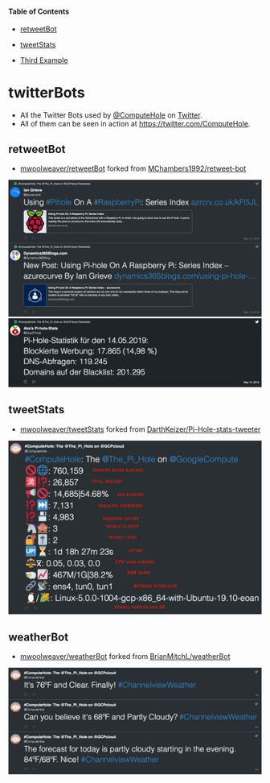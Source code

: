 #### Table of Contents
  * [retweetBot](./README.md#retweetBot)

  * [tweetStats](./README.md#tweetStats)

  * [Third Example](./README.md#weatherBot)


# twitterBots

  * All the Twitter Bots used by [@ComputeHole](https://twitter.com/ComputeHole) on [Twitter](https://twitter.com/). 
  * All of them can be seen in action at https://twitter.com/ComputeHole. 
  
## retweetBot 

  * [mwoolweaver/retweetBot](https://github.com/mwoolweaver/retweetBot) forked from [MChambers1992/retweet-bot](https://github.com/MChambers1992/retweet-bot)
  
  ![exampleRetweet](docs/exampleRetweet0.png)       
  ![exampleRetweet](docs/exampleRetweet1.png)
  
## tweetStats

  * [mwoolweaver/tweetStats](https://github.com/mwoolweaver/tweetStats) forked from [DarthKeizer/Pi-Hole-stats-tweeter](https://github.com/DarthKeizer/Pi-Hole-stats-tweeter)
  
  ![exampleStats](docs/exampleStats.png)
  
## weatherBot

  * [mwoolweaver/weatherBot](https://github.com/mwoolweaver/weatherBot) forked from [BrianMitchL/weatherBot](https://github.com/BrianMitchL/weatherBot)
  
  ![exampleWeather](docs/exampleWeather.png)
